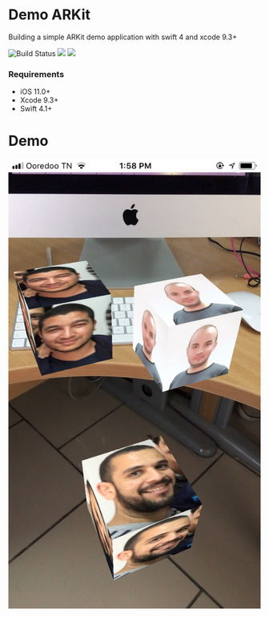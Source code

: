 # Demo ARKit
Building a simple ARKit demo application with swift 4 and xcode 9.3+ 

![Build Status](https://travis-ci.org/OussamaRomdhane/easy-converter.svg?branch=master)
![](https://img.shields.io/badge/platform-iOS-lightgrey.svg)
![](https://img.shields.io/badge/license-MIT-green.svg)

### Requirements
- iOS 11.0+ 
- Xcode 9.3+
- Swift 4.1+

# Demo
![Photo Demo](https://github.com/TrabelsiAchraf/DemoARKit/blob/master/DemoARKit/Demo%20photo/demo.jpg)
